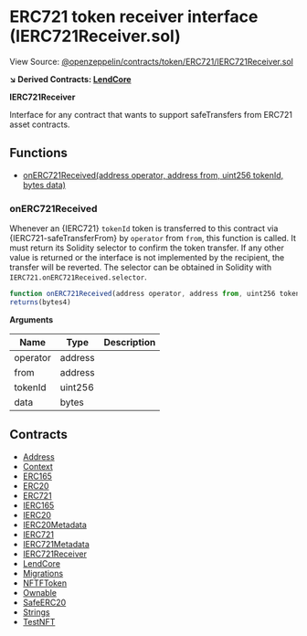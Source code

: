 # ERC721 token receiver interface (IERC721Receiver.sol)

View Source: [@openzeppelin/contracts/token/ERC721/IERC721Receiver.sol](../@openzeppelin/contracts/token/ERC721/IERC721Receiver.sol)

**↘ Derived Contracts: [LendCore](LendCore.md)**

**IERC721Receiver**

Interface for any contract that wants to support safeTransfers
 from ERC721 asset contracts.

## Functions

- [onERC721Received(address operator, address from, uint256 tokenId, bytes data)](#onerc721received)

### onERC721Received

Whenever an {IERC721} `tokenId` token is transferred to this contract via {IERC721-safeTransferFrom}
 by `operator` from `from`, this function is called.
 It must return its Solidity selector to confirm the token transfer.
 If any other value is returned or the interface is not implemented by the recipient, the transfer will be reverted.
 The selector can be obtained in Solidity with `IERC721.onERC721Received.selector`.

```js
function onERC721Received(address operator, address from, uint256 tokenId, bytes data) external nonpayable
returns(bytes4)
```

**Arguments**

| Name        | Type           | Description  |
| ------------- |------------- | -----|
| operator | address |  | 
| from | address |  | 
| tokenId | uint256 |  | 
| data | bytes |  | 

## Contracts

* [Address](Address.md)
* [Context](Context.md)
* [ERC165](ERC165.md)
* [ERC20](ERC20.md)
* [ERC721](ERC721.md)
* [IERC165](IERC165.md)
* [IERC20](IERC20.md)
* [IERC20Metadata](IERC20Metadata.md)
* [IERC721](IERC721.md)
* [IERC721Metadata](IERC721Metadata.md)
* [IERC721Receiver](IERC721Receiver.md)
* [LendCore](LendCore.md)
* [Migrations](Migrations.md)
* [NFTFToken](NFTFToken.md)
* [Ownable](Ownable.md)
* [SafeERC20](SafeERC20.md)
* [Strings](Strings.md)
* [TestNFT](TestNFT.md)
